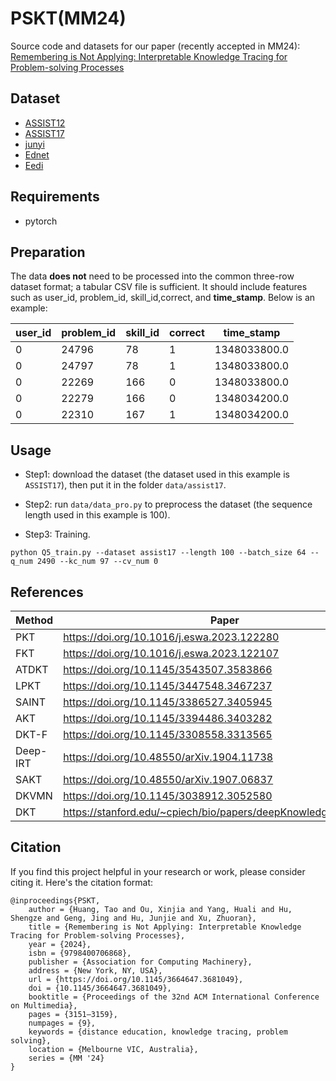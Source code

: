 # PSKT(MM24)
Source code and datasets for our paper (recently accepted in MM24): [Remembering is Not Applying: Interpretable Knowledge Tracing for Problem-solving Processes](https://doi.org/10.1145/3664647.3681049)

## Dataset
- [ASSIST12](https://sites.google.com/site/assistmentsdata/2012-13-school-data-withaffect)
- [ASSIST17](https://sites.google.com/view/assistmentsdatamining/dataset)
- [junyi](https://pslcdatashop.web.cmu.edu/DatasetInfo?datasetId=1198)
- [Ednet](https://github.com/riiid/ednet)
- [Eedi](https://eedi.com/projects/neurips-education-challenge)

## Requirements
- pytorch

## Preparation
The data **does not** need to be processed into the common three-row dataset format; a tabular CSV file is sufficient. It should include features such as user_id, problem_id, skill_id,correct, and **time_stamp**. Below is an example:

|user_id|problem_id|skill_id|correct|time_stamp|
|--|--|--|--|--|
0|24796|78|1|1348033800.0
0|24797|78|1|1348033800.0
0|22269|166|0|1348033800.0
0|22279|166|0|1348034200.0
0|22310|167|1|1348034200.0


## Usage
- Step1: download the dataset (the dataset used in this example is `ASSIST17`), then put it in the folder `data/assist17`.

- Step2: run `data/data_pro.py` to preprocess the dataset (the sequence length used in this example is 100).

- Step3: Training.
```shell
python Q5_train.py --dataset assist17 --length 100 --batch_size 64 --q_num 2490 --kc_num 97 --cv_num 0
```
## References
|Method|Paper|Code|
|--|--|--|
PKT | https://doi.org/10.1016/j.eswa.2023.122280| https://github.com/WeiMengqi934/PKT
FKT | https://doi.org/10.1016/j.eswa.2023.122107 | https://github.com/ccnu-edm/FKT
ATDKT|https://doi.org/10.1145/3543507.3583866|https://github.com/pykt-team/pykt-toolkit
LPKT|https://doi.org/10.1145/3447548.3467237|https://github.com/bigdata-ustc/EduKTM
SAINT|https://doi.org/10.1145/3386527.3405945|https://github.com/Shivanandmn/SAINT_plus-Knowledge-Tracing-
AKT|https://doi.org/10.1145/3394486.3403282|https://github.com/arghosh/AKT
DKT-F|https://doi.org/10.1145/3308558.3313565|https://github.com/THUwangcy/HawkesKT/blob/main/src/models/DKTForgetting.py
Deep-IRT|https://doi.org/10.48550/arXiv.1904.11738|https://github.com/ckyeungac/DeepIRT
SAKT|https://doi.org/10.48550/arXiv.1907.06837| https://github.com/arshadshk/SAKT-pytorch
DKVMN|https://doi.org/10.1145/3038912.3052580|https://github.com/jennyzhang0215/DKVMN
DKT|https://stanford.edu/~cpiech/bio/papers/deepKnowledgeTracing.pdf|https://github.com/chrispiech/DeepKnowledgeTracing

## Citation
If you find this project helpful in your research or work, please consider citing it. Here's the citation format:

```
@inproceedings{PSKT,
    author = {Huang, Tao and Ou, Xinjia and Yang, Huali and Hu, Shengze and Geng, Jing and Hu, Junjie and Xu, Zhuoran},
    title = {Remembering is Not Applying: Interpretable Knowledge Tracing for Problem-solving Processes},
    year = {2024},
    isbn = {9798400706868},
    publisher = {Association for Computing Machinery},
    address = {New York, NY, USA},
    url = {https://doi.org/10.1145/3664647.3681049},
    doi = {10.1145/3664647.3681049},
    booktitle = {Proceedings of the 32nd ACM International Conference on Multimedia},
    pages = {3151–3159},
    numpages = {9},
    keywords = {distance education, knowledge tracing, problem solving},
    location = {Melbourne VIC, Australia},
    series = {MM '24}
}
```

